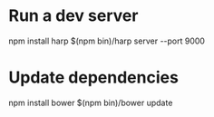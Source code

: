 Run a dev server
================

npm install harp
$(npm bin)/harp server --port 9000

Update dependencies
===================

npm install bower
$(npm bin)/bower update
